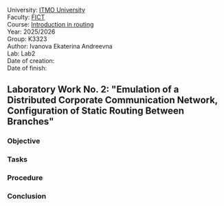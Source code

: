 University: [ITMO University](https://itmo.ru/ru/)  
Faculty: [FICT](https://fict.itmo.ru)  
Course: [Introduction in routing](https://github.com/itmo-ict-faculty/introduction-in-routing)  
Year: 2025/2026  
Group: K3323  
Author: Ivanova Ekaterina Andreevna  
Lab: Lab2  
Date of creation:    
Date of finish:  

## Laboratory Work No. 2: "Emulation of a Distributed Corporate Communication Network, Configuration of Static Routing Between Branches"

### Objective

### Tasks

### Procedure

### Conclusion
